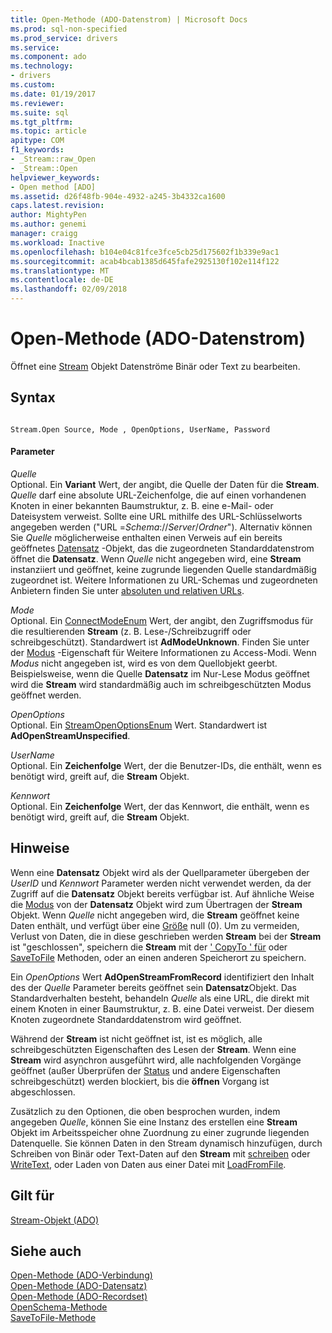```yaml
---
title: Open-Methode (ADO-Datenstrom) | Microsoft Docs
ms.prod: sql-non-specified
ms.prod_service: drivers
ms.service: 
ms.component: ado
ms.technology:
- drivers
ms.custom: 
ms.date: 01/19/2017
ms.reviewer: 
ms.suite: sql
ms.tgt_pltfrm: 
ms.topic: article
apitype: COM
f1_keywords:
- _Stream::raw_Open
- _Stream::Open
helpviewer_keywords:
- Open method [ADO]
ms.assetid: d26f48fb-904e-4932-a245-3b4332ca1600
caps.latest.revision: 
author: MightyPen
ms.author: genemi
manager: craigg
ms.workload: Inactive
ms.openlocfilehash: b104e04c81fce3fce5cb25d175602f1b339e9ac1
ms.sourcegitcommit: acab4bcab1385d645fafe2925130f102e114f122
ms.translationtype: MT
ms.contentlocale: de-DE
ms.lasthandoff: 02/09/2018
---
```

# <a name="open-method-ado-stream"></a>Open-Methode (ADO-Datenstrom)
Öffnet eine [Stream](../../../ado/reference/ado-api/stream-object-ado.md) Objekt Datenströme Binär oder Text zu bearbeiten.  
  
## <a name="syntax"></a>Syntax  
  
```  
  
Stream.Open Source, Mode , OpenOptions, UserName, Password  
```  
  
#### <a name="parameters"></a>Parameter  
 *Quelle*  
 Optional. Ein **Variant** Wert, der angibt, die Quelle der Daten für die **Stream**. *Quelle* darf eine absolute URL-Zeichenfolge, die auf einen vorhandenen Knoten in einer bekannten Baumstruktur, z. B. eine e-Mail- oder Dateisystem verweist. Sollte eine URL mithilfe des URL-Schlüsselworts angegeben werden ("URL =*Schema*://*Server*/*Ordner*"). Alternativ können Sie *Quelle* möglicherweise enthalten einen Verweis auf ein bereits geöffnetes [Datensatz](../../../ado/reference/ado-api/record-object-ado.md) -Objekt, das die zugeordneten Standarddatenstrom öffnet die **Datensatz**. Wenn *Quelle* nicht angegeben wird, eine **Stream** instanziiert und geöffnet, keine zugrunde liegenden Quelle standardmäßig zugeordnet ist. Weitere Informationen zu URL-Schemas und zugeordneten Anbietern finden Sie unter [absoluten und relativen URLs](../../../ado/guide/data/absolute-and-relative-urls.md).  
  
 *Mode*  
 Optional. Ein [ConnectModeEnum](../../../ado/reference/ado-api/connectmodeenum.md) Wert, der angibt, den Zugriffsmodus für die resultierenden **Stream** (z. B. Lese-/Schreibzugriff oder schreibgeschützt). Standardwert ist **AdModeUnknown**. Finden Sie unter der [Modus](../../../ado/reference/ado-api/mode-property-ado.md) -Eigenschaft für Weitere Informationen zu Access-Modi. Wenn *Modus* nicht angegeben ist, wird es von dem Quellobjekt geerbt. Beispielsweise, wenn die Quelle **Datensatz** im Nur-Lese Modus geöffnet wird die **Stream** wird standardmäßig auch im schreibgeschützten Modus geöffnet werden.  
  
 *OpenOptions*  
 Optional. Ein [StreamOpenOptionsEnum](../../../ado/reference/ado-api/streamopenoptionsenum.md) Wert. Standardwert ist **AdOpenStreamUnspecified**.  
  
 *UserName*  
 Optional. Ein **Zeichenfolge** Wert, der die Benutzer-IDs, die enthält, wenn es benötigt wird, greift auf, die **Stream** Objekt.  
  
 *Kennwort*  
 Optional. Ein **Zeichenfolge** Wert, der das Kennwort, die enthält, wenn es benötigt wird, greift auf, die **Stream** Objekt.  
  
## <a name="remarks"></a>Hinweise  
 Wenn eine **Datensatz** Objekt wird als der Quellparameter übergeben der *UserID* und *Kennwort* Parameter werden nicht verwendet werden, da der Zugriff auf die **Datensatz** Objekt bereits verfügbar ist. Auf ähnliche Weise die [Modus](../../../ado/reference/ado-api/mode-property-ado.md) von der **Datensatz** Objekt wird zum Übertragen der **Stream** Objekt. Wenn *Quelle* nicht angegeben wird, die **Stream** geöffnet keine Daten enthält, und verfügt über eine [Größe](../../../ado/reference/ado-api/size-property-ado-stream.md) null (0). Um zu vermeiden, Verlust von Daten, die in diese geschrieben werden **Stream** bei der **Stream** ist "geschlossen", speichern die **Stream** mit der [' CopyTo ' für](../../../ado/reference/ado-api/copyto-method-ado.md) oder [ SaveToFile](../../../ado/reference/ado-api/savetofile-method.md) Methoden, oder an einen anderen Speicherort zu speichern.  
  
 Ein *OpenOptions* Wert **AdOpenStreamFromRecord** identifiziert den Inhalt des der *Quelle* Parameter bereits geöffnet sein **Datensatz**Objekt. Das Standardverhalten besteht, behandeln *Quelle* als eine URL, die direkt mit einem Knoten in einer Baumstruktur, z. B. eine Datei verweist. Der diesem Knoten zugeordnete Standarddatenstrom wird geöffnet.  
  
 Während der **Stream** ist nicht geöffnet ist, ist es möglich, alle schreibgeschützten Eigenschaften des Lesen der **Stream**. Wenn eine **Stream** wird asynchron ausgeführt wird, alle nachfolgenden Vorgänge geöffnet (außer Überprüfen der [Status](../../../ado/reference/ado-api/state-property-ado.md) und andere Eigenschaften schreibgeschützt) werden blockiert, bis die **öffnen** Vorgang ist abgeschlossen.  
  
 Zusätzlich zu den Optionen, die oben besprochen wurden, indem angegeben *Quelle*, können Sie eine Instanz des erstellen eine **Stream** Objekt im Arbeitsspeicher ohne Zuordnung zu einer zugrunde liegenden Datenquelle. Sie können Daten in den Stream dynamisch hinzufügen, durch Schreiben von Binär oder Text-Daten auf den **Stream** mit [schreiben](../../../ado/reference/ado-api/write-method.md) oder [WriteText](../../../ado/reference/ado-api/writetext-method.md), oder Laden von Daten aus einer Datei mit [ LoadFromFile](../../../ado/reference/ado-api/loadfromfile-method-ado.md).  
  
## <a name="applies-to"></a>Gilt für  
 [Stream-Objekt (ADO)](../../../ado/reference/ado-api/stream-object-ado.md)  
  
## <a name="see-also"></a>Siehe auch  
 [Open-Methode (ADO-Verbindung)](../../../ado/reference/ado-api/open-method-ado-connection.md)   
 [Open-Methode (ADO-Datensatz)](../../../ado/reference/ado-api/open-method-ado-record.md)   
 [Open-Methode (ADO-Recordset)](../../../ado/reference/ado-api/open-method-ado-recordset.md)   
 [OpenSchema-Methode](../../../ado/reference/ado-api/openschema-method.md)   
 [SaveToFile-Methode](../../../ado/reference/ado-api/savetofile-method.md)
